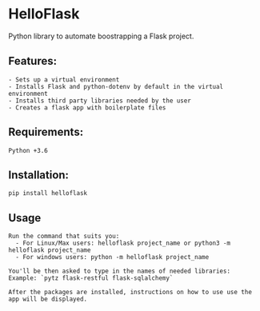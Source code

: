 # HelloFlask

Python library to automate boostrapping a Flask project.

## Features:

    - Sets up a virtual environment
    - Installs Flask and python-dotenv by default in the virtual environment
    - Installs third party libraries needed by the user
    - Creates a flask app with boilerplate files

## Requirements:

    Python +3.6

## Installation:

    pip install helloflask

## Usage

    Run the command that suits you:
      - For Linux/Max users: helloflask project_name or python3 -m helloflask project_name
      - For windows users: python -m helloflask project_name

    You'll be then asked to type in the names of needed libraries:
    Example: `pytz flask-restful flask-sqlalchemy`

    After the packages are installed, instructions on how to use use the app will be displayed.
